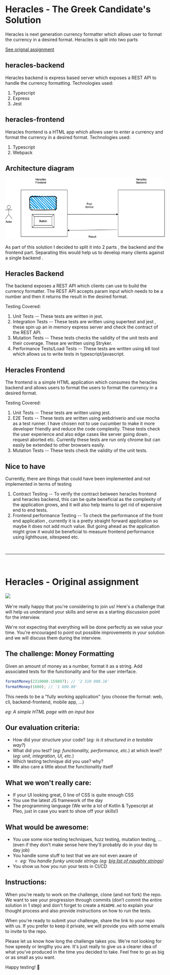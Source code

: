 # Heracles - **The Greek Candidate's Solution**
Heracles is next generation currency formatter  which allows user to format the currency in a desired format.
Heracles is split into two parts

[See orignal assignment](#Heracles)

## heracles-backend
Heracles backend is express based server which exposes a REST API to handle the currency formatting.
Technologies used:
1. Typescript
2. Express
3. Jest

## heracles-frontend
Heracles frontend is a HTML app which allows user to enter a currency and format the currency in a desired format.
Technologies used:
1. Typescript
2. Webpack

## Architecture diagram
![Alt text](heracles.png "Arch Diagram")

As part of this solution I decided to split it into 2 parts , the backend and the frontend part.
Separating this would help us to develop many clients against a single backend .

## Heracles Backend

The backend exposes a REST API which clients can use to build the currency formatter. The REST API accepts
param input which needs to be a number and then it returns the result in the desired format.

Testing Covered:
1. Unit Tests -- These tests are written in jest.
2. Integration Tests -- These tests are written using supertest and jest , these spin up an in memory express server
   and check the contract of the REST API.
3. Mutation Tests -- These tests checks the validity of the unit tests and their coverage. These are written using Stryker.
4. Performance Tests/Load Tests -- These tests are written using k6 tool which allows us to write tests in typescript/javascript.

## Heracles Frontend

The frontend is a simple HTML application which consumes the heracles backend and allows users to format the users
to format the currency in a desired format.

Testing Covered:
1. Unit Tests -- These tests are written using jest.
2. E2E Tests -- These tests are written using webdriverio and use mocha as a test runner. I have chosen not to use cucumber
to make it more developer friendly and reduce the code complexity. These tests check the user experience and also edge cases
like server going down , request aborted etc.  Currently these tests are run only chrome but can easily be extended to other browsers
easily.
3. Mutation Tests -- These tests check the validity of the unit tests.

## Nice to have
Currently, there are things that could have been implemented and not implemented in terms of testing

1. Contract Testing -- To verify the contract between heracles frontend and heracles backend, this can be quite beneficial as the complexity of the application grows, and it will also help teams to get rid of expensive end to end tests.
2. Frontend performance Testing -- To check the performance of the front end application , currently it is a pretty straight forward
application so maybe it does not add much value. But going ahead as the application might grow it would be beneficial to measure
   frontend performance using lighthouse, sitespeed etc.

<br>

---

<br>

# Heracles - **Original assignment**
<img src="https://upload.wikimedia.org/wikipedia/commons/4/48/Twelve_Labours_Altemps_Inv8642.jpg" height="300px"/>

We're really happy that you're considering to join us! Here's a challenge that will help us understand your skills and serve as a starting discussion point for the interview.

We're not expecting that everything will be done perfectly as we value your time. You're encouraged to point out possible improvements in your solution and we will discuss them during the interview.

## The challenge: Money Formatting

Given an amount of money as a number, format it as a string. Add associated tests for the functionality and for the user interface.

```js
formatMoney(2310000.159897); // '2 310 000.16'
formatMoney(1600); // '1 600.00'
```

This needs to be a "fully working application" (you choose the format: web, cli, backend-frontend, mobile app, ...)

*eg: A simple HTML page with an input box*

## Our evaluation criteria:

- How did your structure your code? (*eg: is it structured in a testable way?*)
- What did you test? (*eg: functionality, performance, etc.*) at which level? (*eg: unit, integration, UI, etc.*)
- Which testing technique did you use? why?
- We also care a little about the functionality itself

## What we won't really care:

- If your UI looking great, 0 line of CSS is quite enough CSS
- You use the latest JS framework of the day
- The programming language (We write a lot of Kotlin & Typescript at Pleo, just in case you want to show off your skills!)

## What would be awesome:

- You use some nice testing techniques, fuzz testing, mutation testing, ... (even if they don't make sense here they'll probably do in your day to day job)
- You handle some stuff to test that we are not even aware of
  - *eg: You handle funky unicode strings (eg: [big list of naughty strings](https://github.com/minimaxir/big-list-of-naughty-strings))*
- You show us how you run your tests in CI/CD

## Instructions:

When you're ready to work on the challenge, clone (and not fork) the repo. We want to see your progression through commits (don’t commit the entire solution in 1 step) and don't forget to create a `README.md` to explain your thought process and also provide instructions on how to run the tests.

When you're ready to submit your challenge, share the link to your repo with us. If you prefer to keep it private, we will provide you with some emails to invite to the repo.

Please let us know how long the challenge takes you. We're not looking for how speedy or lengthy you are. It's just really to give us a clearer idea of what you've produced in the time you decided to take. Feel free to go as big or as small as you want.

Happy testing! 🚀
